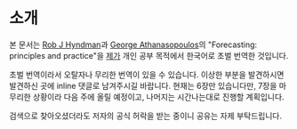 # 소개
본 문서는 [Rob J Hyndman](http://robjhyndman.com)과 [George Athana­sopou­los](https://www.otexts.org/profile-main/128)의 "Forecasting: principles and practice"을 [제가](http://danielykim.me) 개인 공부 목적에서 한국어로 초벌 번역한 것입니다.

초벌 번역이라서 오탈자나 무리한 번역이 있을 수 있습니다. 이상한 부분을 발견하시면 발견하신 곳에 inline 댓글로 남겨주시길 바랍니다. 현재는 6장만 있습니다만, 7장을 마무리한 상황이라 다음 주에 올릴 예정이고, 나머지는 시간나는대로 진행할 계획입니다.

검색으로 찾아오셨더라도 저자의 공식 허락을 받는 중이니 공유는 자제 부탁드립니다.
